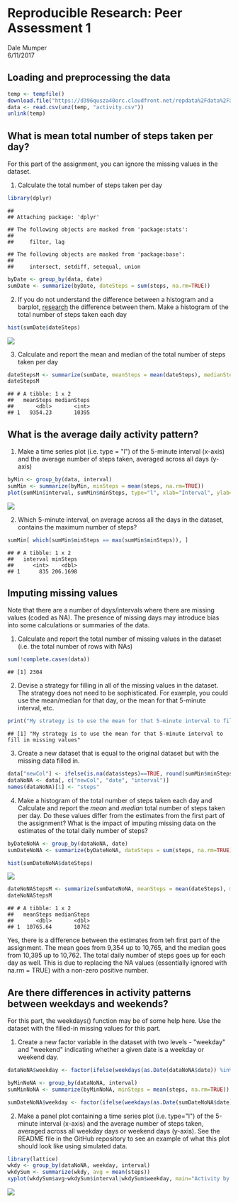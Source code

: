 # Reproducible Research: Peer Assessment 1
Dale Mumper  
6/11/2017  


## Loading and preprocessing the data

```r
temp <- tempfile()
download.file("https://d396qusza40orc.cloudfront.net/repdata%2Fdata%2Factivity.zip", temp)
data <- read.csv(unz(temp, "activity.csv"))
unlink(temp)
```

## What is mean total number of steps taken per day?
For this part of the assignment, you can ignore the missing values in the dataset.  
1. Calculate the total number of steps taken per day  

```r
library(dplyr)
```

```
## 
## Attaching package: 'dplyr'
```

```
## The following objects are masked from 'package:stats':
## 
##     filter, lag
```

```
## The following objects are masked from 'package:base':
## 
##     intersect, setdiff, setequal, union
```

```r
byDate <- group_by(data, date)
sumDate <- summarize(byDate, dateSteps = sum(steps, na.rm=TRUE))
```

2. If you do not understand the difference between a histogram and a barplot, [research](http://stattrek.com/statistics/charts/histogram.aspx?Tutorial=AP) the difference between them. Make a histogram of the total number of steps taken each day  

```r
hist(sumDate$dateSteps)
```

![](PA1_template_files/figure-html/unnamed-chunk-3-1.png)<!-- -->

3. Calculate and report the mean and median of the total number of steps taken per day  

```r
dateStepsM <- summarize(sumDate, meanSteps = mean(dateSteps), medianSteps = median(dateSteps))
dateStepsM
```

```
## # A tibble: 1 x 2
##   meanSteps medianSteps
##       <dbl>       <int>
## 1   9354.23       10395
```

## What is the average daily activity pattern?
1. Make a time series plot (i.e. type = "l") of the 5-minute interval (x-axis) and the average number of steps taken, averaged across all days (y-axis)

```r
byMin <- group_by(data, interval)
sumMin <- summarize(byMin, minSteps = mean(steps, na.rm=TRUE))
plot(sumMin$interval, sumMin$minSteps, type="l", xlab="Interval", ylab="Steps", main="Average Steps per 5-minute Interval")
```

![](PA1_template_files/figure-html/unnamed-chunk-5-1.png)<!-- -->

2. Which 5-minute interval, on average across all the days in the dataset, contains the maximum number of steps?

```r
sumMin[ which(sumMin$minSteps == max(sumMin$minSteps)), ]
```

```
## # A tibble: 1 x 2
##   interval minSteps
##      <int>    <dbl>
## 1      835 206.1698
```

## Imputing missing values
Note that there are a number of days/intervals where there are missing values (coded as NA). The presence of missing days may introduce bias into some calculations or summaries of the data.
1. Calculate and report the total number of missing values in the dataset (i.e. the total number of rows with NAs)

```r
sum(!complete.cases(data))
```

```
## [1] 2304
```

2. Devise a strategy for filling in all of the missing values in the dataset. The strategy does not need to be sophisticated. For example, you could use the mean/median for that day, or the mean for that 5-minute interval, etc.

```r
print("My strategy is to use the mean for that 5-minute interval to fill in missing values")
```

```
## [1] "My strategy is to use the mean for that 5-minute interval to fill in missing values"
```

3. Create a new dataset that is equal to the original dataset but with the missing data filled in.

```r
data["newCol"] <- ifelse(is.na(data$steps)==TRUE, round(sumMin$minSteps[sumMin$interval %in% data$interval]), data$steps)
dataNoNA <- data[, c("newCol", "date", "interval")]
names(dataNoNA)[1] <- "steps"
```

4. Make a histogram of the total number of steps taken each day and Calculate and report the *mean* and *median* total number of steps taken per day. Do these values differ from the estimates from the first part of the assignment? What is the impact of imputing missing data on the estimates of the total daily number of steps?

```r
byDateNoNA <- group_by(dataNoNA, date)
sumDateNoNA <- summarize(byDateNoNA, dateSteps = sum(steps, na.rm=TRUE))

hist(sumDateNoNA$dateSteps)
```

![](PA1_template_files/figure-html/unnamed-chunk-10-1.png)<!-- -->

```r
dateNoNAStepsM <- summarize(sumDateNoNA, meanSteps = mean(dateSteps), medianSteps = median(dateSteps))
dateNoNAStepsM
```

```
## # A tibble: 1 x 2
##   meanSteps medianSteps
##       <dbl>       <dbl>
## 1  10765.64       10762
```

Yes, there is a difference between the estimates from teh first part of the assignment. The mean goes from 9,354 up to 10,765, and the median goes from 10,395 up to 10,762. The total daily number of steps goes up for each day as well. This is due to replacing the NA values (essentially ignored with na.rm = TRUE) with a non-zero positive number.

## Are there differences in activity patterns between weekdays and weekends?
For this part, the weekdays() function may be of some help here. Use the dataset with the filled-in missing values for this part.
1. Create a new factor variable in the dataset with two levels - "weekday" and "weekend" indicating whether a given date is a weekday or weekend day.

```r
dataNoNA$weekday <- factor(ifelse(weekdays(as.Date(dataNoNA$date)) %in% c("Saturday", "Sunday"), "weekend", "weekday"))

byMinNoNA <- group_by(dataNoNA, interval)
sumMinNoNA <- summarize(byMinNoNA, minSteps = mean(steps, na.rm=TRUE))

sumDateNoNA$weekday <- factor(ifelse(weekdays(as.Date(sumDateNoNA$date)) %in% c("Saturday", "Sunday"), "weekend", "weekday"))
```

2. Make a panel plot containing a time series plot (i.e. type="l") of the 5-minute interval (x-axis) and the average number of steps taken, averaged across all weekday days or weekend days (y-axis). See the README file in the GitHub repository to see an example of what this plot should look like using simulated data.

```r
library(lattice)
wkdy <- group_by(dataNoNA, weekday, interval)
wkdySum <- summarize(wkdy, avg = mean(steps))
xyplot(wkdySum$avg~wkdySum$interval|wkdySum$weekday, main="Activity by weekday or weekend", xlab="Interval", ylab="Avg Number of Steps", layout=c(1,2), type="l")
```

![](PA1_template_files/figure-html/unnamed-chunk-12-1.png)<!-- -->
